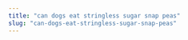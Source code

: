 ```yaml
---
title: "can dogs eat stringless sugar snap peas"
slug: "can-dogs-eat-stringless-sugar-snap-peas"
---
```


